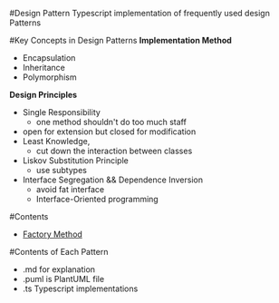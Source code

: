 #Design Pattern
Typescript implementation of frequently used design Patterns

#Key Concepts in Design Patterns
**Implementation Method**
- Encapsulation
- Inheritance
- Polymorphism

**Design Principles**
- Single Responsibility
    - one method shouldn't do too much staff
- open for extension but closed for modification
- Least Knowledge, 
    - cut down the interaction between classes
- Liskov Substitution Principle
    - use subtypes
- Interface Segregation && Dependence Inversion
    - avoid fat interface      
    - Interface-Oriented programming 

#Contents
- [Factory Method](https://github.com/Teleology/ts-design/tree/master/src/factory)



#Contents of Each Pattern
- .md for explanation
- .puml is PlantUML file
- .ts Typescript implementations
